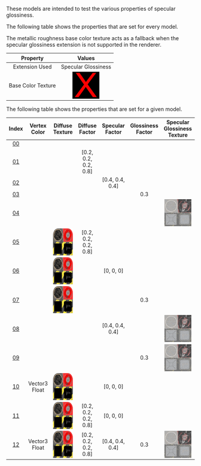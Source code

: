 These models are intended to test the various properties of specular glossiness.  

The following table shows the properties that are set for every model.  

The metallic roughness base color texture acts as a fallback when the specular glossiness extension is not supported in the renderer.  


Property | **Values**
:---: | :---:
Extension Used | Specular Glossiness
Base Color Texture | <img src="./Textures/Texture_X.png" height="72" width="72" align="middle">

 
The following table shows the properties that are set for a given model.  


Index | Vertex Color | Diffuse Texture | Diffuse Factor | Specular Factor | Glossiness Factor | Specular Glossiness Texture
:---: | :---: | :---: | :---: | :---: | :---: | :---:
[00](./Material_SpecularGlossiness_00.gltf) |   |   |   |   |   |  
[01](./Material_SpecularGlossiness_01.gltf) |   |   | [0.2, 0.2, 0.2, 0.8] |   |   |  
[02](./Material_SpecularGlossiness_02.gltf) |   |   |   | [0.4, 0.4, 0.4] |   |  
[03](./Material_SpecularGlossiness_03.gltf) |   |   |   |   | 0.3 |  
[04](./Material_SpecularGlossiness_04.gltf) |   |   |   |   |   | <img src="./Textures/Texture_specularGlossiness.png" height="72" width="72" align="middle">
[05](./Material_SpecularGlossiness_05.gltf) |   | <img src="./Textures/Texture_diffuse.png" height="72" width="72" align="middle"> | [0.2, 0.2, 0.2, 0.8] |   |   |  
[06](./Material_SpecularGlossiness_06.gltf) |   | <img src="./Textures/Texture_diffuse.png" height="72" width="72" align="middle"> |   | [0, 0, 0] |   |  
[07](./Material_SpecularGlossiness_07.gltf) |   | <img src="./Textures/Texture_diffuse.png" height="72" width="72" align="middle"> |   |   | 0.3 |  
[08](./Material_SpecularGlossiness_08.gltf) |   |   |   | [0.4, 0.4, 0.4] |   | <img src="./Textures/Texture_specularGlossiness.png" height="72" width="72" align="middle">
[09](./Material_SpecularGlossiness_09.gltf) |   |   |   |   | 0.3 | <img src="./Textures/Texture_specularGlossiness.png" height="72" width="72" align="middle">
[10](./Material_SpecularGlossiness_10.gltf) | Vector3 Float | <img src="./Textures/Texture_diffuse.png" height="72" width="72" align="middle"> |   | [0, 0, 0] |   |  
[11](./Material_SpecularGlossiness_11.gltf) |   | <img src="./Textures/Texture_diffuse.png" height="72" width="72" align="middle"> | [0.2, 0.2, 0.2, 0.8] | [0, 0, 0] |   |  
[12](./Material_SpecularGlossiness_12.gltf) | Vector3 Float | <img src="./Textures/Texture_diffuse.png" height="72" width="72" align="middle"> | [0.2, 0.2, 0.2, 0.8] | [0.4, 0.4, 0.4] | 0.3 | <img src="./Textures/Texture_specularGlossiness.png" height="72" width="72" align="middle">
 
